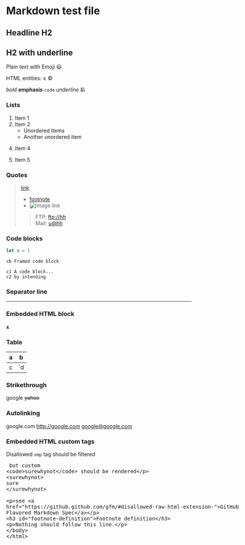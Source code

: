 # Markdown test file

## Headline H2

H2 with underline
--

Plain text with Emoji 😃

HTML entities: &ge; &copy;

*bold* **emphasis** `code` _underline_
\&\

### Lists

1. Item 1
2. Item 2
    - Unordered Items
    - Another unordered item

4) Item 4

5) Item 5

### Quotes

   > [link](/u "t")
   >
   > - [footnote]
   > - ![image link](/u "t")
   >
   >> FTP: <ftp://hh>  
   >> Mail: <u@hh>

### Code blocks

```swift
let x = 1
```

~~~
cb Framed code block
~~~

    c1 A code block...
    c2 by intending

### Separator line

***

### Embedded HTML block

<div>
<b>x</b>
</div>

### Table

| a | b |
| --- | --- |
| c | `d|` \| e |

### Strikethrough

google ~~yahoo~~


### Autolinking

google.com http://google.com google@google.com

### Embedded HTML custom tags

Disallowed `xmp` tag should be filtered <xmp> but custom `surewhynot` should be rendered

<surewhynot>
sure
</surewhynot>

see [GitHub Flavored Markdown Spec](https://github.github.com/gfm/#disallowed-raw-html-extension-)

### Footnote definition

Nothing should follow this line.

[footnote]: /u "t"

